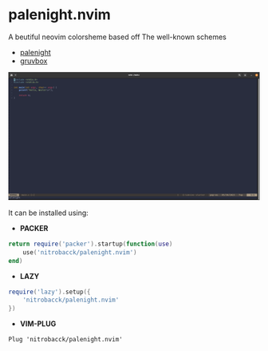 # **palenight.nvim**
A beutiful neovim colorsheme based off
The well-known schemes
- [palenight]
- [gruvbox]

![screenshot]

It can be installed using:

- **PACKER**
```lua
return require('packer').startup(function(use)
    use('nitrobacck/palenight.nvim')
end)
```

- **LAZY**
```lua
require('lazy').setup({
    'nitrobacck/palenight.nvim'
})
```

- **VIM-PLUG**
```vim
Plug 'nitrobacck/palenight.nvim'
```

[palenight]: https://www.github.com/drewtempelmeyer/palenight.vim
[gruvbox]: https://www.github.com/gruvbox-community/gruvbox
[screenshot]: images/palenight.png
